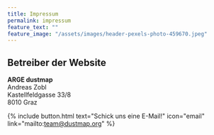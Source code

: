 ```yaml
---
title: Impressum
permalink: impressum
feature_text: ""
feature_image: "/assets/images/header-pexels-photo-459670.jpeg"
---
```



## Betreiber der Website

**ARGE dustmap**<br>
Andreas Zobl<br>
Kastellfeldgasse 33/8<br>
8010 Graz<br>

{% include button.html text="Schick uns eine E-Mail!" icon="email" link="mailto:team@dustmap.org" %}